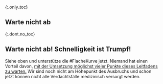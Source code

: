 {:.only_toc}
## Warte nicht ab

{:.dont.no_toc}
## Warte nicht ab! Schnelligkeit ist Trumpf!

Siehe oben und unterstütze die \#FlacheKurve jetzt. Niemand hat einen Vorteil davon, [mit der Umsetzung möglichst vieler Punkte dieses Leitfadens zu warten.](https://twitter.com/TomBossert/status/1236399377087959041) Wir sind noch nicht am Höhepunkt des Ausbruchs und schon jetzt können nicht alle Verdachtsfälle medizinisch versorgt werden.
